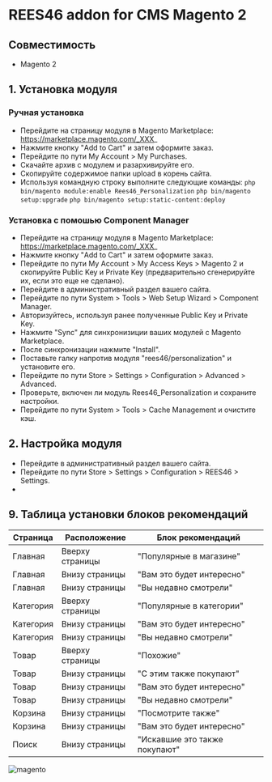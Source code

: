 # REES46 addon for CMS Magento 2

## Совместимость

* Magento 2

## 1. Установка модуля

### Ручная установка
* Перейдите на страницу модуля в Magento Marketplace: https://marketplace.magento.com/_XXX_
* Нажмите кнопку "Add to Cart" и затем оформите заказ.
* Перейдите по пути My Account > My Purchases.
* Скачайте архив с модулем и разархивируйте его.
* Скопируйте содержимое папки upload в корень сайта.
* Используя командную строку выполните следующие команды:
`php bin/magento module:enable Rees46_Personalization`
`php bin/magento setup:upgrade`
`php bin/magento setup:static-content:deploy`

### Установка с помошью Component Manager
* Перейдите на страницу модуля в Magento Marketplace: https://marketplace.magento.com/_XXX_
* Нажмите кнопку "Add to Cart" и затем оформите заказ.
* Перейдите по пути My Account > My Access Keys > Magento 2 и скопируйте Public Key и Private Key (предварительно сгенерируйте их, если это еще не сделано).
* Перейдите в административный раздел вашего сайта.
* Перейдите по пути System > Tools > Web Setup Wizard > Component Manager.
* Авторизуйтесь, используя ранее полученные Public Key и Private Key.
* Нажмите "Sync" для синхронизиции ваших модулей с Magento Marketplace.
* После синхронизации нажмите "Install".
* Поставьте галку напротив модуля "rees46/personalization" и установите его.
* Перейдите по пути Store > Settings > Configuration > Advanced > Advanced.
* Проверьте, включен ли модуль Rees46_Personalization и сохраните настройки.
* Перейдите по пути System > Tools > Cache Management и очистите кэш.

## 2. Настройка модуля

* Перейдите в административный раздел вашего сайта.
* Перейдите по пути Store > Settings > Configuration > REES46 > Settings.
* 

## 9. Таблица установки блоков рекомендаций

Страница | Расположение | Блок рекомендаций
------------ | ------------- | -------------
Главная | Вверху страницы | "Популярные в магазине"
Главная | Внизу страницы | "Вам это будет интересно"
Главная | Внизу страницы | "Вы недавно смотрели"
Категория | Вверху страницы | "Популярные в категории"
Категория | Внизу страницы | "Вам это будет интересно"
Категория | Внизу страницы | "Вы недавно смотрели"
Товар | Вверху страницы | "Похожие"
Товар | Внизу страницы | "С этим также покупают"
Товар | Внизу страницы | "Вам это будет интересно"
Товар | Внизу страницы | "Вы недавно смотрели"
Корзина | Внизу страницы | "Посмотрите также"
Корзина | Внизу страницы | "Вам это будет интересно"
Поиск | Внизу страницы | "Искавшие это также покупают"

![magento](http://api.rees46.com/marker/prestashop)
